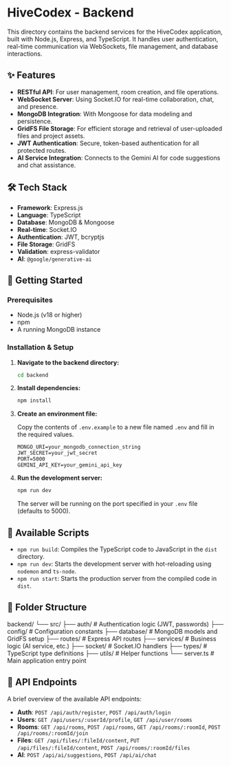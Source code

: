 # HiveCodex - Backend

This directory contains the backend services for the HiveCodex application, built with Node.js, Express, and TypeScript. It handles user authentication, real-time communication via WebSockets, file management, and database interactions.

## ✨ Features

* **RESTful API**: For user management, room creation, and file operations.
* **WebSocket Server**: Using Socket.IO for real-time collaboration, chat, and presence.
* **MongoDB Integration**: With Mongoose for data modeling and persistence.
* **GridFS File Storage**: For efficient storage and retrieval of user-uploaded files and project assets.
* **JWT Authentication**: Secure, token-based authentication for all protected routes.
* **AI Service Integration**: Connects to the Gemini AI for code suggestions and chat assistance.

## 🛠️ Tech Stack

* **Framework**: Express.js
* **Language**: TypeScript
* **Database**: MongoDB & Mongoose
* **Real-time**: Socket.IO
* **Authentication**: JWT, bcryptjs
* **File Storage**: GridFS
* **Validation**: express-validator
* **AI**: `@google/generative-ai`

## 🏁 Getting Started

### Prerequisites

* Node.js (v18 or higher)
* npm
* A running MongoDB instance

### Installation & Setup

1.  **Navigate to the backend directory:**

    ```bash
    cd backend
    ```

2.  **Install dependencies:**

    ```bash
    npm install
    ```

3.  **Create an environment file:**

    Copy the contents of `.env.example` to a new file named `.env` and fill in the required values.

    ```
    MONGO_URI=your_mongodb_connection_string
    JWT_SECRET=your_jwt_secret
    PORT=5000
    GEMINI_API_KEY=your_gemini_api_key
    ```

4.  **Run the development server:**

    ```bash
    npm run dev
    ```

    The server will be running on the port specified in your `.env` file (defaults to 5000).

## 🚀 Available Scripts

* `npm run build`: Compiles the TypeScript code to JavaScript in the `dist` directory.
* `npm run dev`: Starts the development server with hot-reloading using `nodemon` and `ts-node`.
* `npm run start`: Starts the production server from the compiled code in `dist`.

## 📂 Folder Structure
backend/
└── src/
├── auth/         # Authentication logic (JWT, passwords)
├── config/       # Configuration constants
├── database/     # MongoDB models and GridFS setup
├── routes/       # Express API routes
├── services/     # Business logic (AI service, etc.)
├── socket/       # Socket.IO handlers
├── types/        # TypeScript type definitions
├── utils/        # Helper functions
└── server.ts     # Main application entry point


## 🔐 API Endpoints

A brief overview of the available API endpoints:

* **Auth**: `POST /api/auth/register`, `POST /api/auth/login`
* **Users**: `GET /api/users/:userId/profile`, `GET /api/user/rooms`
* **Rooms**: `GET /api/rooms`, `POST /api/rooms`, `GET /api/rooms/:roomId`, `POST /api/rooms/:roomId/join`
* **Files**: `GET /api/files/:fileId/content`, `PUT /api/files/:fileId/content`, `POST /api/rooms/:roomId/files`
* **AI**: `POST /api/ai/suggestions`, `POST /api/ai/chat`